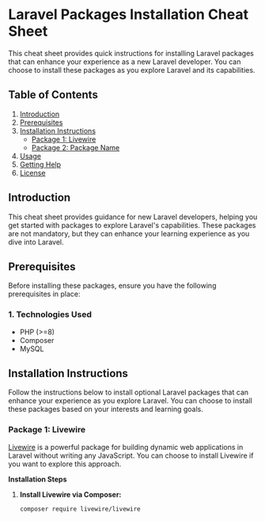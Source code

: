 # Laravel Packages Installation Cheat Sheet

This cheat sheet provides quick instructions for installing Laravel packages that can enhance your experience as a new Laravel developer. You can choose to install these packages as you explore Laravel and its capabilities.

## Table of Contents

1. [Introduction](#introduction)
2. [Prerequisites](#prerequisites)
3. [Installation Instructions](#installation-instructions)
   - [Package 1: Livewire](#package-1-livewire)
   - [Package 2: Package Name](#package-2-package-name)
4. [Usage](#usage)
5. [Getting Help](#getting-help)
6. [License](#license)

## Introduction

This cheat sheet provides guidance for new Laravel developers, helping you get started with packages to explore Laravel's capabilities. These packages are not mandatory, but they can enhance your learning experience as you dive into Laravel.

## Prerequisites

Before installing these packages, ensure you have the following prerequisites in place:

### 1. Technologies Used 
-   PHP (>=8)
-   Composer
-   MySQL

## Installation Instructions

Follow the instructions below to install optional Laravel packages that can enhance your experience as you explore Laravel. You can choose to install these packages based on your interests and learning goals.

### Package 1: Livewire

[Livewire](https://laravel-livewire.com/) is a powerful package for building dynamic web applications in Laravel without writing any JavaScript. You can choose to install Livewire if you want to explore this approach.

**Installation Steps**

1. **Install Livewire via Composer:**
   ```bash
   composer require livewire/livewire
